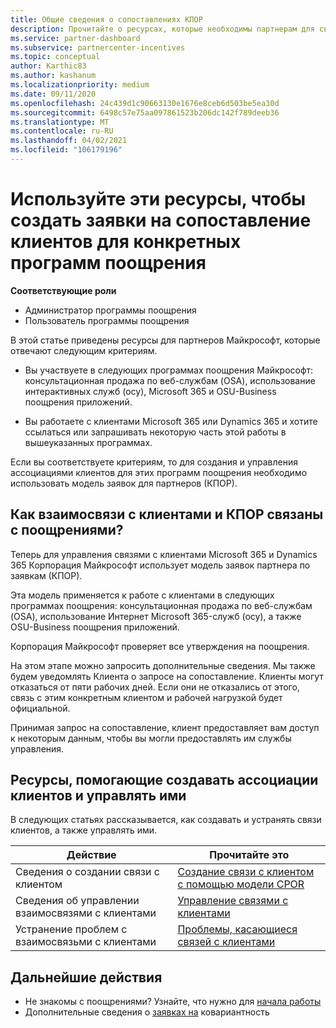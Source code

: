```yaml
---
title: Общие сведения о сопоставлениях КПОР
description: Прочитайте о ресурсах, которые необходимы партнерам для связывания клиентов с конкретными программами поощрения с помощью модели заявок для партнеров (КПОР).
ms.service: partner-dashboard
ms.subservice: partnercenter-incentives
ms.topic: conceptual
author: Karthic83
ms.author: kashanum
ms.localizationpriority: medium
ms.date: 09/11/2020
ms.openlocfilehash: 24c439d1c90663130e1676e8ceb6d503be5ea30d
ms.sourcegitcommit: 6498c57e75aa097861523b206dc142f789deeb36
ms.translationtype: MT
ms.contentlocale: ru-RU
ms.lasthandoff: 04/02/2021
ms.locfileid: "106179196"
---
```

# <a name="use-these-resources-to-make-customer-association-claims-for-specific-incentives-programs"></a>Используйте эти ресурсы, чтобы создать заявки на сопоставление клиентов для конкретных программ поощрения

**Соответствующие роли**

- Администратор программы поощрения
- Пользователь программы поощрения

В этой статье приведены ресурсы для партнеров Майкрософт, которые отвечают следующим критериям.

- Вы участвуете в следующих программах поощрения Майкрософт: консультационная продажа по веб-службам (OSA), использование интерактивных служб (осу), Microsoft 365 и OSU-Business поощрения приложений.

- Вы работаете с клиентами Microsoft 365 или Dynamics 365 и хотите ссылаться или запрашивать некоторую часть этой работы в вышеуказанных программах.

Если вы соответствуете критериям, то для создания и управления ассоциациями клиентов для этих программ поощрения необходимо использовать модель заявок для партнеров (КПОР).
 
## <a name="how-do-customer-associations-and-cpor-relate-to-incentives"></a>Как взаимосвязи с клиентами и КПОР связаны с поощрениями?

Теперь для управления связями с клиентами Microsoft 365 и Dynamics 365 Корпорация Майкрософт использует модель заявок партнера по заявкам (КПОР).

Эта модель применяется к работе с клиентами в следующих программах поощрения: консультационная продажа по веб-службам (OSA), использование Интернет Microsoft 365-служб (осу), а также OSU-Business поощрения приложений.

Корпорация Майкрософт проверяет все утверждения на поощрения.

На этом этапе можно запросить дополнительные сведения. Мы также будем уведомлять Клиента о запросе на сопоставление. Клиенты могут отказаться от пяти рабочих дней. Если они не отказались от этого, связь с этим конкретным клиентом и рабочей нагрузкой будет официальной.

Принимая запрос на сопоставление, клиент предоставляет вам доступ к некоторым данным, чтобы вы могли предоставлять им службы управления. 

## <a name="resources-to-help-you-create-and-manage-customer-associations"></a>Ресурсы, помогающие создавать ассоциации клиентов и управлять ими

В следующих статьях рассказывается, как создавать и устранять связи клиентов, а также управлять ими.

|  **Действие**  |  **Прочитайте это**  |
|--------------|-----------|
| Сведения о создании связи с клиентом  | [Создание связи с клиентом с помощью модели CPOR](submit-osa-claim.md)  |
|Сведения об управлении взаимосвязями с клиентами  | [Управление связями с клиентами](incentives-manage-customer-associations.md)  |
|Устранение проблем с взаимосвязьми с клиентами  | [Проблемы, касающиеся связей с клиентами](incentives-customer-association-issues.md)  |

## <a name="next-steps"></a>Дальнейшие действия

- Не знакомы с поощрениями? Узнайте, что нужно для [начала работы](incentives-get-started-intro.md)
- Дополнительные сведения о [заявках на](claims-overview.md) ковариантность
